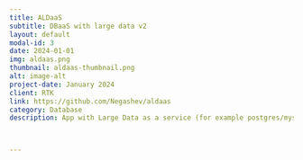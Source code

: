 ```yaml
---
title: ALDaaS
subtitle: DBaaS with large data v2
layout: default
modal-id: 3
date: 2024-01-01
img: aldaas.png
thumbnail: aldaas-thumbnail.png
alt: image-alt
project-date: January 2024
client: RTK
link: https://github.com/Negashev/aldaas
category: Database
description: App with Large Data as a service (for example postgres/mysql with 10gb+ storage)



---
```

